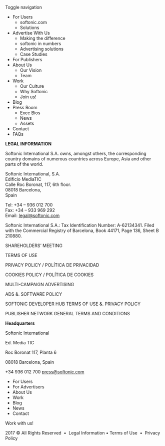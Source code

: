 Toggle navigation

*   For Users
    *   softonic.com
    *   Solutions
*   Advertise With Us
    *   Making the difference
    *   softonic in numbers
    *   Advertising solutions
    *   Case Studies
*   For Publishers
*   About Us
    *   Our Vision
    *   Team
*   Work
    *   Our Culture
    *   Why Softonic
    *   Join us!
*   Blog
*   Press Room
    *   Exec Bios
    *   News
    *   Assets
*   Contact
*   FAQs

**LEGAL INFORMATION** 

Softonic International S.A. owns, amongst others, the corresponding country domains of numerous countries across Europe, Asia and other parts of the world.

Softonic International, S.A.  
Edificio MediaTIC  
Calle Roc Boronat, 117, 6th floor.  
08018 Barcelona,  
Spain

Tel: +34 – 936 012 700  
Fax: +34 – 933 969 292  
Email: legal@softonic.com

Softonic International S.A.: Tax Identification Number: A-62134341. Filed with the Commercial Registry of Barcelona, Book 44171, Page 136, Sheet B 210880.

SHAREHOLDERS’ MEETING

TERMS OF USE

PRIVACY POLICY / POLÍTICA DE PRIVACIDAD

COOKIES POLICY / POLÍTICA DE COOKIES

MULTI-CAMPAIGN ADVERTISING

ADS &. SOFTWARE POLICY

SOFTONIC DEVELOPER HUB TERMS OF USE &. PRIVACY POLICY

PUBLISHER NETWORK GENERAL TERMS AND CONDITIONS

**Headquarters**

Softonic International

Ed. Media TIC

Roc Boronat 117, Planta 6

08018 Barcelona, Spain

+34 936 012 700 press@softonic.com

*   For Users
*   For Advertisers
*   About Us
*   Work
*   Blog
*   News
*   Contact

Work with us!

2017 © All Rights Reserved  •  Legal Information • Terms of Use  •  Privacy Policy